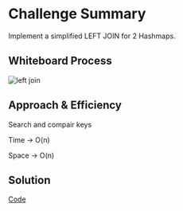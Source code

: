 # Challenge Summary
Implement a simplified LEFT JOIN for 2 Hashmaps.

## Whiteboard Process
![left join](./left_join.jpg)

## Approach & Efficiency
Search and compair keys

Time -> O(n)

Space -> O(n)

## Solution

[Code](left_join.py)
